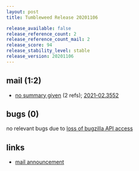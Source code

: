 ```yaml
---
layout: post
title: Tumbleweed Release 20201106

release_available: false
release_reference_count: 2
release_reference_count_mail: 2
release_score: 94
release_stability_level: stable
release_version: 20201106
---
```


## mail (1:2)

- [no summary given](https://github.com/boombatower/tumbleweed-review/issues/10) (2 refs); [2021-02.3552](https://github.com/boombatower/tumbleweed-review/issues/10)

## bugs (0)

<!--more-->

no relevant bugs due to [loss of bugzilla API access](https://bugzilla.opensuse.org/show_bug.cgi?id=1157722)



## links

- [mail announcement](https://github.com/boombatower/tumbleweed-review/issues/10)
